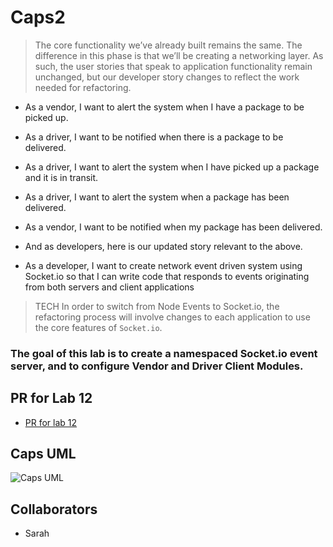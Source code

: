 # Caps2

>The core functionality we’ve already built remains the same. The difference in this phase is that we’ll be creating a networking layer. As such, the user stories that speak to application functionality remain unchanged, but our developer story changes to reflect the work needed for refactoring.

- As a vendor, I want to alert the system when I have a package to be picked up.
- As a driver, I want to be notified when there is a package to be delivered.
- As a driver, I want to alert the system when I have picked up a package and it is in transit.
- As a driver, I want to alert the system when a package has been delivered.
- As a vendor, I want to be notified when my package has been delivered.
- And as developers, here is our updated story relevant to the above.

- As a developer, I want to create network event driven system using Socket.io so that I can write code that responds to events originating from both servers and client applications

>TECH In order to switch from Node Events to Socket.io, the refactoring process will involve changes to each application to use the core features of `Socket.io`.

### The goal of this lab is to create a namespaced Socket.io event server, and to configure Vendor and Driver Client Modules.

## PR for Lab 12

- [PR for lab 12]()

## Caps UML

![Caps UML]()

## Collaborators

- Sarah